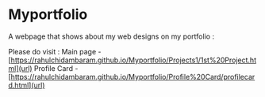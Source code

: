 # Myportfolio
 A webpage that shows about my web designs on my portfolio :

Please do visit :
 Main page - [https://rahulchidambaram.github.io/Myportfolio/Projects1/1st%20Project.html](url) 
 Profile Card - [https://rahulchidambaram.github.io/Myportfolio/Profile%20Card/profilecard.html](url)
 
